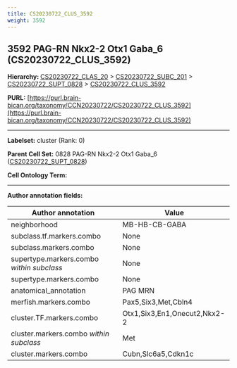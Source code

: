 ```yaml
---
title: CS20230722_CLUS_3592
weight: 3592
---
```

## 3592 PAG-RN Nkx2-2 Otx1 Gaba_6 (CS20230722_CLUS_3592)
<b>Hierarchy: </b>
[CS20230722_CLAS_20](../CS20230722_CLAS_20) >
[CS20230722_SUBC_201](../CS20230722_SUBC_201) >
[CS20230722_SUPT_0828](../CS20230722_SUPT_0828) >
[CS20230722_CLUS_3592](../CS20230722_CLUS_3592)

**PURL:** [https://purl.brain-bican.org/taxonomy/CCN20230722/CS20230722_CLUS_3592](https://purl.brain-bican.org/taxonomy/CCN20230722/CS20230722_CLUS_3592)

---


**Labelset:** cluster (Rank: 0)

**Parent Cell Set:** 0828 PAG-RN Nkx2-2 Otx1 Gaba_6 ([CS20230722_SUPT_0828](../CS20230722_SUPT_0828))



**Cell Ontology Term:** 

[MARKER GENES.]: #


---

[TRANSFERRED ANNOTATIONS.]: #


[AUTHOR ANNOTATION FIELDS.]: #


**Author annotation fields:**

| Author annotation | Value |
|-------------------|-------|
|neighborhood|MB-HB-CB-GABA|
|subclass.tf.markers.combo|None|
|subclass.markers.combo|None|
|supertype.markers.combo _within subclass_|None|
|supertype.markers.combo|None|
|anatomical_annotation|PAG MRN|
|merfish.markers.combo|Pax5,Six3,Met,Cbln4|
|cluster.TF.markers.combo|Otx1,Six3,En1,Onecut2,Nkx2-2|
|cluster.markers.combo _within subclass_|Met|
|cluster.markers.combo|Cubn,Slc6a5,Cdkn1c|

